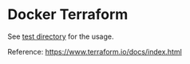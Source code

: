 # Docker Terraform

See [test directory](test) for the usage.

Reference: https://www.terraform.io/docs/index.html
